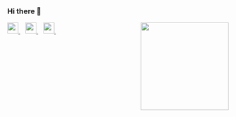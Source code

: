 ### Hi there 👋


<img style="height: 200px; " align="right" style="" src="https://github-readme-stats.vercel.app/api?username=drebraga&show_icons=true&count_private=true&theme=dark" />

<div>
    <a href="mailto:dre.braga@gmail.com">
        <img style="height: 25px" src="https://img.shields.io/badge/Gmail-D14836?style=for-the-badge&logo=gmail&logoColor=white" />
    </a>&nbsp;&nbsp;
    <a href= "https://www.instagram.com/drebraga/" >
        <img style="height: 25px" src="https://img.shields.io/badge/Instagram-E4405F?style=for-the-badge&logo=instagram&logoColor=white" />
    </a>&nbsp;&nbsp;
    <a href= "https://www.linkedin.com/in/andr%C3%A9-braga-80a07a18b/">
        <img style="height: 25px" src="https://img.shields.io/badge/LinkedIn-0077B5?style=for-the-badge&logo=linkedin&logoColor=white" />
    </a>&nbsp;&nbsp;
</div>



<!--
**drebraga/drebraga** is a ✨ _special_ ✨ repository because its `README.md` (this file) appears on your GitHub profile.
/<img src="" />
Here are some ideas to get you started:

- 🔭 I’m currently working on ...
- 🌱 I’m currently learning ...
- 👯 I’m looking to collaborate on ...
- 🤔 I’m looking for help with ...
- 💬 Ask me about ...
- 📫 How to reach me: ...
- 😄 Pronouns: ...
- ⚡ Fun fact: ...
-->
